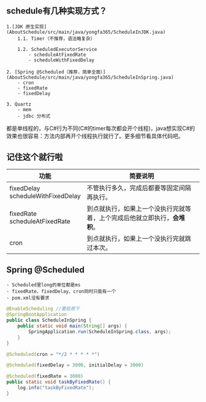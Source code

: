 ## schedule有几种实现方式？
    1.[JDK 原生实现] (AboutSchedule/src/main/java/yongfa365/ScheduleInJDK.java)
        1.1. Timer（不推荐，语法略复杂）
    
        1.2. ScheduledExecutorService
            - scheduleAtFixedRate
            - scheduleWithFixedDelay
        
    2. [Spring @Scheduled（推荐，简单全面）](AboutSchedule/src/main/java/yongfa365/ScheduleInSpring.java)
        - cron
        - fixedRate
        - fixedDelay
        
    3. Quartz
        - mem
        - jdbc 分布式
    

都是单线程的，与C#行为不同(C#的timer每次都会开个线程)，java想实现C#的效果也很容易：方法内部再开个线程执行就行了。更多细节看具体代码吧。

## 记住这个就行啦
功能|简要说明
--|--
fixedDelay<br />scheduleWithFixedDelay|不管执行多久，完成后都要等固定间隔再执行。
fixedRate<br />scheduleAtFixedRate|到点就执行，如果上一个没执行完就等着，上个完成后他就立即执行，**会堆积**。<br />
cron|到点就执行，如果上一个没执行完就跳过本次。


## Spring @Scheduled

    - Scheduled里long的单位都是ms
    - fixedRate、fixedDelay、cron同时只能有一个
    - pom.xml没有要求
```java
@EnableScheduling //要启用下
@SpringBootApplication
public class ScheduleInSpring {
    public static void main(String[] args) {
        SpringApplication.run(ScheduleInSpring.class, args);
    }
}    
```

```java
@Scheduled(cron = "*/2 * * * * *")

@Scheduled(fixedDelay = 3000, initialDelay = 3000)

@Scheduled(fixedRate = 3000)
public static void taskByFixedRate() {
    log.info("taskByFixedRate");
}
```
